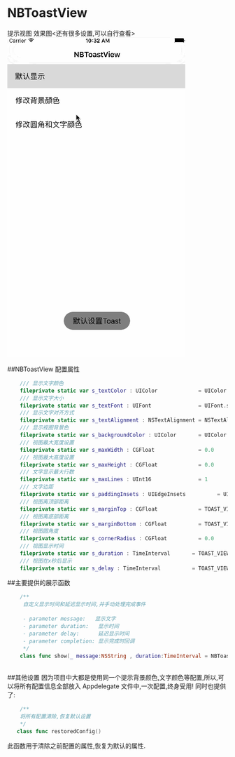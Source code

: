 # NBToastView
提示视图
效果图<还有很多设置,可以自行查看>
![tost展示图](https://github.com/NapoleonBaiAndroid/NBToastView/blob/master/NBToastView/test.gif "ToastView展示图")

##NBToastView 配置属性
``` swift
    /// 显示文字颜色
    fileprivate static var s_textColor : UIColor             = UIColor.black
    /// 显示文字大小
    fileprivate static var s_textFont : UIFont               = UIFont.systemFont(ofSize: 17)
    /// 显示文字对齐方式
    fileprivate static var s_textAlignment : NSTextAlignment = NSTextAlignment.center
    /// 显示视图背景色
    fileprivate static var s_backgroundColor : UIColor       = UIColor.black.withAlphaComponent(0.5)
    /// 视图最大宽度设置
    fileprivate static var s_maxWidth : CGFloat              = 0.0
    /// 视图最大高度设置
    fileprivate static var s_maxHeight : CGFloat             = 0.0
    /// 文字显示最大行数
    fileprivate static var s_maxLines : UInt16               = 1
    /// 文字边距
    fileprivate static var s_paddingInsets : UIEdgeInsets          = UIEdgeInsets.zero
    /// 视图离顶部距离
    fileprivate static var s_marginTop : CGFloat             = TOAST_VIEW_MARGIN_TOP
    /// 视图离底部距离
    fileprivate static var s_marginBottom : CGFloat          = TOAST_VIEW_MARGIN_BOTTOM
    /// 视图圆角度
    fileprivate static var s_cornerRadius : CGFloat          = 0.0
    /// 视图显示时间
    fileprivate static var s_duration : TimeInterval       = TOAST_VIEW_SHOW_DURATION
    /// 视图在x秒后显示
    fileprivate static var s_delay : TimeInterval          = TOAST_VIEW_SHOW_DELAY
```
##主要提供的展示函数
```swift
    /**
     自定义显示时间和延迟显示时间,并手动处理完成事件
     
     - parameter message:   显示文字
     - parameter duration:   显示时间
     - parameter delay:      延迟显示时间
     - parameter completion: 显示完成时回调
     */
    class func show(_ message:NSString , duration:TimeInterval = NBToast.s_duration, delay:TimeInterval = NBToast.s_delay, completion:CompLetion? = nil)
    
```
##其他设置
 因为项目中大都是使用同一个提示背景颜色,文字颜色等配置,所以,可以将所有配置信息全部放入 Appdelegate 文件中,一次配置,终身受用!
 同时也提供了:
 ```swift
     /**
     将所有配置清除,恢复默认设置
     */
    class func restoredConfig()
 ```
 此函数用于清除之前配置的属性,恢复为默认的属性.

